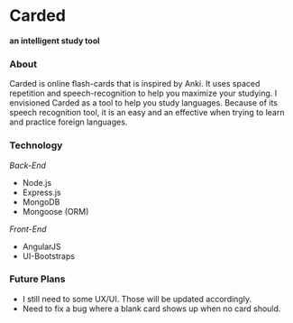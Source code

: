 # Carded
**an intelligent study tool**

### About
Carded is online flash-cards that is inspired by Anki.
It uses spaced repetition and speech-recognition to help you
maximize your studying. I envisioned Carded as a tool to help
you study languages. Because of its speech recognition tool,
it is an easy and an effective when trying to learn and practice
foreign languages.

### Technology
*Back-End*
- Node.js
- Express.js
- MongoDB
- Mongoose (ORM)

*Front-End*
- AngularJS
- UI-Bootstraps

### Future Plans
- I still need to some UX/UI. Those will be updated accordingly.
- Need to fix a bug where a blank card shows up when no card should.

